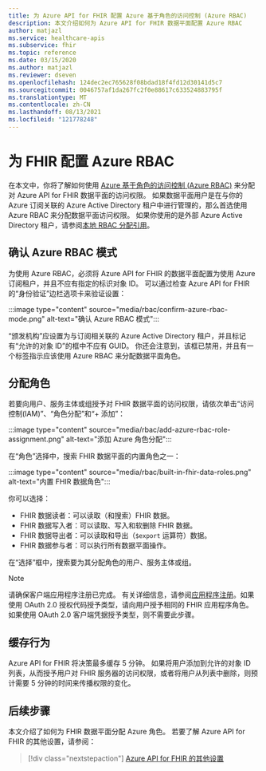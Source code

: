 ```yaml
---
title: 为 Azure API for FHIR 配置 Azure 基于角色的访问控制 (Azure RBAC)
description: 本文介绍如何为 Azure API for FHIR 数据平面配置 Azure RBAC
author: matjazl
ms.service: healthcare-apis
ms.subservice: fhir
ms.topic: reference
ms.date: 03/15/2020
ms.author: matjazl
ms.reviewer: dseven
ms.openlocfilehash: 124dec2ec765628f08bdad18f4fd12d30141d5c7
ms.sourcegitcommit: 0046757af1da267fc2f0e88617c633524883795f
ms.translationtype: MT
ms.contentlocale: zh-CN
ms.lasthandoff: 08/13/2021
ms.locfileid: "121778248"
---
```

# <a name="configure-azure-rbac-for-fhir"></a>为 FHIR 配置 Azure RBAC 

在本文中，你将了解如何使用 [Azure 基于角色的访问控制 (Azure RBAC)](../../role-based-access-control/index.yml) 来分配对 Azure API for FHIR 数据平面的访问权限。 如果数据平面用户是在与你的 Azure 订阅关联的 Azure Active Directory 租户中进行管理的，那么首选使用 Azure RBAC 来分配数据平面访问权限。 如果你使用的是外部 Azure Active Directory 租户，请参阅[本地 RBAC 分配引用](configure-local-rbac.md)。

## <a name="confirm-azure-rbac-mode"></a>确认 Azure RBAC 模式

为使用 Azure RBAC，必须将 Azure API for FHIR 的数据平面配置为使用 Azure 订阅租户，并且不应有指定的标识对象 ID。 可以通过检查 Azure API for FHIR 的“身份验证”边栏选项卡来验证设置：

:::image type="content" source="media/rbac/confirm-azure-rbac-mode.png" alt-text="确认 Azure RBAC 模式":::

“颁发机构”应设置为与订阅相关联的 Azure Active Directory 租户，并且标记有“允许的对象 ID”的框中不应有 GUID。 你还会注意到，该框已禁用，并且有一个标签指示应该使用 Azure RBAC 来分配数据平面角色。

## <a name="assign-roles"></a>分配角色

若要向用户、服务主体或组授予对 FHIR 数据平面的访问权限，请依次单击“访问控制(IAM)”、“角色分配”和“+ 添加”：

:::image type="content" source="media/rbac/add-azure-rbac-role-assignment.png" alt-text="添加 Azure 角色分配":::

在“角色”选择中，搜索 FHIR 数据平面的内置角色之一：

:::image type="content" source="media/rbac/built-in-fhir-data-roles.png" alt-text="内置 FHIR 数据角色":::

你可以选择：

* FHIR 数据读者：可以读取（和搜索）FHIR 数据。
* FHIR 数据写入者：可以读取、写入和软删除 FHIR 数据。
* FHIR 数据导出者：可以读取和导出（`$export` 运算符）数据。
* FHIR 数据参与者：可以执行所有数据平面操作。

在“选择”框中，搜索要为其分配角色的用户、服务主体或组。

>[!Note]
>请确保客户端应用程序注册已完成。 有关详细信息，请参阅[应用程序注册](register-confidential-azure-ad-client-app.md)。如果使用 OAuth 2.0 授权代码授予类型，请向用户授予相同的 FHIR 应用程序角色。 如果使用 OAuth 2.0 客户端凭据授予类型，则不需要此步骤。

## <a name="caching-behavior"></a>缓存行为

Azure API for FHIR 将决策最多缓存 5 分钟。 如果将用户添加到允许的对象 ID 列表，从而授予用户对 FHIR 服务器的访问权限，或者将用户从列表中删除，则预计需要 5 分钟的时间来传播权限的变化。

## <a name="next-steps"></a>后续步骤

本文介绍了如何为 FHIR 数据平面分配 Azure 角色。 若要了解 Azure API for FHIR 的其他设置，请参阅：
 
>[!div class="nextstepaction"]
>[Azure API for FHIR 的其他设置](azure-api-for-fhir-additional-settings.md)
